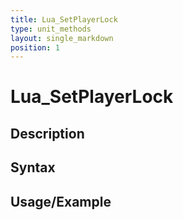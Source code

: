 ```yaml
---
title: Lua_SetPlayerLock
type: unit_methods
layout: single_markdown
position: 1
---
```


# Lua_SetPlayerLock

## Description

## Syntax

## Usage/Example


